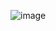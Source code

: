 ![image](https://user-images.githubusercontent.com/65951872/182019511-aaf6f2f8-0b84-4561-8306-39ee7f262d03.png)
